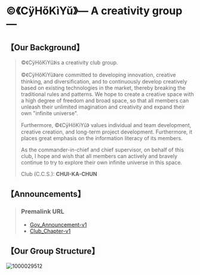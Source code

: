 # ©️《CÿHőKìYŭ》— A creativity group —
## 【Our Background】
> ©️《CÿHőKìYŭ》is a creativity club group.
> 
> ©️《CÿHőKìYŭ》are committed to developing innovation, creative thinking, and diversification, and to continuously develop creatively based on existing technologies in the market, thereby breaking the traditional rules and patterns. We hope to create a creative space with a high degree of freedom and broad space, so that all members can unleash their unlimited imagination and creativity and expand their own "infinite universe".
>
> Furthermore, ©️《CÿHőKìYŭ》 values ​​individual and team development, creative creation, and long-term project development. Furthermore, it places great emphasis on the information literacy of its members.
>
> As the commander-in-chief and chief supervisor, on behalf of this club, I hope and wish that all members can actively and bravely continue to try to explore their own infinite universe in this space.
>
> Club (C.C.S.): **CHUI-KA-CHUN**
## 【Announcements】
> ### Premalink URL
> - [Gov_Announcement-v1](https://github.com/CHUI-KA-CHUN/-c-CyHoKiYu-/blob/main/GovAnnouncement_v1.md)
> - [Club_Chapter-v1](https://github.com/CHUI-KA-CHUN/-c-CyHoKiYu-/blob/main/Club_Chapter-v1.md)
## 【Our Group Structure】
![1000029512](https://github.com/user-attachments/assets/49723c1c-025f-4051-8a1d-02f1097622c5)
